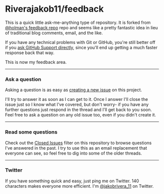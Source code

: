 # Riverajakob11/feedback

This is a quick little ask-me-anything type of repository. It is forked from [@holman's feedback repo](https://github.com/holman/feedback) repo and seems like a pretty fantastic idea in lieu of traditional blog comments, email, and the like.

If you have any technical problems with Git or GitHub, you're still better off
if you [ask GitHub Support directly](https://github.com/contact), since you'll
end up getting a much faster response back that way.

This is now my feedback area.

---

### Ask a question

Asking a question is as easy as
[creating a new issue](https://github.com/Riverajakob11/feedback/issues/new) on this
project.

I'll try to answer it as soon as I can get to it. Once I answer I'll close the
issue just so I know what I've covered, but don't worry- if you have any further
questions just respond in the thread and I'll get back to you soon. Feel free to
ask a question on any old issue too, even if you didn't create it.

---

### Read some questions

Check out the [Closed Issues](https://github.com/Riverajakob11/feedback/issues?sort=created&direction=desc&state=closed&page=1)
filter on this repository to browse questions I've answered in the past. I try
to use this as an email replacement that everyone can see, so feel free to dig
into some of the older threads.

---

### Twitter

If you have something quick and easy, just ping me on Twitter. 140 characters
makes everyone more efficient. I'm [@jakobrivera_11](https://twitter.com/jakobrivera_11) on
Twitter.

